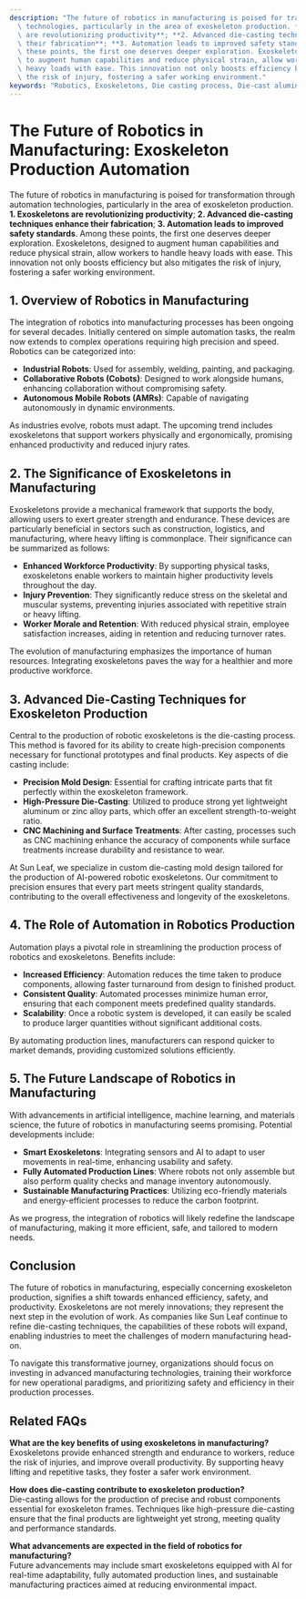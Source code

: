 ```yaml
---
description: "The future of robotics in manufacturing is poised for transformation through automation\
  \ technologies, particularly in the area of exoskeleton production. **1. Exoskeletons\
  \ are revolutionizing productivity**; **2. Advanced die-casting techniques enhance\
  \ their fabrication**; **3. Automation leads to improved safety standards**. Among\
  \ these points, the first one deserves deeper exploration. Exoskeletons, designed\
  \ to augment human capabilities and reduce physical strain, allow workers to handle\
  \ heavy loads with ease. This innovation not only boosts efficiency but also mitigates\
  \ the risk of injury, fostering a safer working environment."
keywords: "Robotics, Exoskeletons, Die casting process, Die-cast aluminum"
---
```

# The Future of Robotics in Manufacturing: Exoskeleton Production Automation

The future of robotics in manufacturing is poised for transformation through automation technologies, particularly in the area of exoskeleton production. **1. Exoskeletons are revolutionizing productivity**; **2. Advanced die-casting techniques enhance their fabrication**; **3. Automation leads to improved safety standards**. Among these points, the first one deserves deeper exploration. Exoskeletons, designed to augment human capabilities and reduce physical strain, allow workers to handle heavy loads with ease. This innovation not only boosts efficiency but also mitigates the risk of injury, fostering a safer working environment.

## **1. Overview of Robotics in Manufacturing**

The integration of robotics into manufacturing processes has been ongoing for several decades. Initially centered on simple automation tasks, the realm now extends to complex operations requiring high precision and speed. Robotics can be categorized into:

- **Industrial Robots**: Used for assembly, welding, painting, and packaging.
- **Collaborative Robots (Cobots)**: Designed to work alongside humans, enhancing collaboration without compromising safety.
- **Autonomous Mobile Robots (AMRs)**: Capable of navigating autonomously in dynamic environments.

As industries evolve, robots must adapt. The upcoming trend includes exoskeletons that support workers physically and ergonomically, promising enhanced productivity and reduced injury rates.

## **2. The Significance of Exoskeletons in Manufacturing**

Exoskeletons provide a mechanical framework that supports the body, allowing users to exert greater strength and endurance. These devices are particularly beneficial in sectors such as construction, logistics, and manufacturing, where heavy lifting is commonplace. Their significance can be summarized as follows:

- **Enhanced Workforce Productivity**: By supporting physical tasks, exoskeletons enable workers to maintain higher productivity levels throughout the day.
- **Injury Prevention**: They significantly reduce stress on the skeletal and muscular systems, preventing injuries associated with repetitive strain or heavy lifting.
- **Worker Morale and Retention**: With reduced physical strain, employee satisfaction increases, aiding in retention and reducing turnover rates.

The evolution of manufacturing emphasizes the importance of human resources. Integrating exoskeletons paves the way for a healthier and more productive workforce.

## **3. Advanced Die-Casting Techniques for Exoskeleton Production**

Central to the production of robotic exoskeletons is the die-casting process. This method is favored for its ability to create high-precision components necessary for functional prototypes and final products. Key aspects of die casting include:

- **Precision Mold Design**: Essential for crafting intricate parts that fit perfectly within the exoskeleton framework.
- **High-Pressure Die-Casting**: Utilized to produce strong yet lightweight aluminum or zinc alloy parts, which offer an excellent strength-to-weight ratio.
- **CNC Machining and Surface Treatments**: After casting, processes such as CNC machining enhance the accuracy of components while surface treatments increase durability and resistance to wear.

At Sun Leaf, we specialize in custom die-casting mold design tailored for the production of AI-powered robotic exoskeletons. Our commitment to precision ensures that every part meets stringent quality standards, contributing to the overall effectiveness and longevity of the exoskeletons.

## **4. The Role of Automation in Robotics Production**

Automation plays a pivotal role in streamlining the production process of robotics and exoskeletons. Benefits include:

- **Increased Efficiency**: Automation reduces the time taken to produce components, allowing faster turnaround from design to finished product.
- **Consistent Quality**: Automated processes minimize human error, ensuring that each component meets predefined quality standards.
- **Scalability**: Once a robotic system is developed, it can easily be scaled to produce larger quantities without significant additional costs.

By automating production lines, manufacturers can respond quicker to market demands, providing customized solutions efficiently.

## **5. The Future Landscape of Robotics in Manufacturing**

With advancements in artificial intelligence, machine learning, and materials science, the future of robotics in manufacturing seems promising. Potential developments include:

- **Smart Exoskeletons**: Integrating sensors and AI to adapt to user movements in real-time, enhancing usability and safety.
- **Fully Automated Production Lines**: Where robots not only assemble but also perform quality checks and manage inventory autonomously.
- **Sustainable Manufacturing Practices**: Utilizing eco-friendly materials and energy-efficient processes to reduce the carbon footprint.

As we progress, the integration of robotics will likely redefine the landscape of manufacturing, making it more efficient, safe, and tailored to modern needs.

## **Conclusion**

The future of robotics in manufacturing, especially concerning exoskeleton production, signifies a shift towards enhanced efficiency, safety, and productivity. Exoskeletons are not merely innovations; they represent the next step in the evolution of work. As companies like Sun Leaf continue to refine die-casting techniques, the capabilities of these robots will expand, enabling industries to meet the challenges of modern manufacturing head-on.

To navigate this transformative journey, organizations should focus on investing in advanced manufacturing technologies, training their workforce for new operational paradigms, and prioritizing safety and efficiency in their production processes.

## **Related FAQs**

**What are the key benefits of using exoskeletons in manufacturing?**  
Exoskeletons provide enhanced strength and endurance to workers, reduce the risk of injuries, and improve overall productivity. By supporting heavy lifting and repetitive tasks, they foster a safer work environment.

**How does die-casting contribute to exoskeleton production?**  
Die-casting allows for the production of precise and robust components essential for exoskeleton frames. Techniques like high-pressure die-casting ensure that the final products are lightweight yet strong, meeting quality and performance standards.

**What advancements are expected in the field of robotics for manufacturing?**  
Future advancements may include smart exoskeletons equipped with AI for real-time adaptability, fully automated production lines, and sustainable manufacturing practices aimed at reducing environmental impact.
